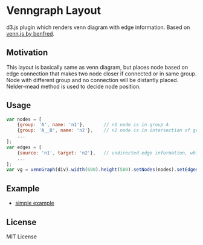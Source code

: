 Venngraph Layout
================
d3.js plugin which renders venn diagram with edge information.
Based on [venn.js by benfred](https://github.com/benfred/venn.js).

## Motivation
This layout is basically same as venn diagram, but places node based on edge connection that makes two node closer if connected or in same group. Node with different group and no connection will be distantly placed.
Nelder-mead method is used to decide node position.

## Usage
```js
var nodes = [
    {group: 'A', name: 'n1'},       // n1 node is in group A
    {group: 'A__B', name: 'n2'},    // n2 node is in intersection of group A and B
    ...
];
var edges = [
    {source: 'n1', target: 'n2'},   // undirected edge information, which indicates connection between edge n1 and n2.
    ...
];
var vg = vennGraph(div).width(600).height(500).setNodes(nodes).setEdges(edges).prepare();
```

## Example
- [simple example](#)

## License
MIT License